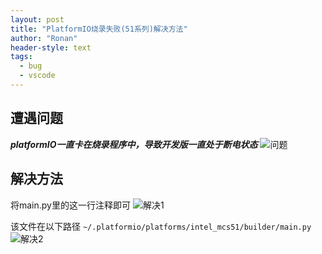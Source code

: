 ```yaml
---
layout: post
title: "PlatformIO烧录失败(51系列)解决方法"
author: "Ronan"
header-style: text
tags:
  - bug
  - vscode
---
```

## 遭遇问题

***platformIO一直卡在烧录程序中，导致开发版一直处于断电状态***
![问题](https://imgs.ronan.us.kg/PIO1.png)

## 解决方法

将main.py里的这一行注释即可
![解决1](https://imgs.ronan.us.kg/PIO2.png)

该文件在以下路径
`~/.platformio/platforms/intel_mcs51/builder/main.py`
![解决2](https://imgs.ronan.us.kg/PIO3.png)
